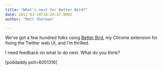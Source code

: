 ```yaml
---
title: "What’s next for Better Bird?"
date: 2012-03-18T16:24:57.000Z
author: "Matt Sherman"

---
```


We’ve got a few hundred folks using [Better Bird](https://chrome.google.com/webstore/detail/dolfbfbhjniibjlmpebhdkjanjlcnolp?hl=en), my Chrome extension for fixing the Twitter web UI, and I’m thrilled.

I need feedback on what to do next. What do you think?

[polldaddy poll=6051316]
